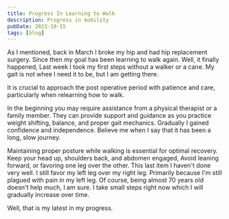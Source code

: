 ```yaml
---
title: Progress In Learning to Walk
description: Progress in mobility
pubDate: 2023-10-15
tags: [blog]
---
```


<div class="text-container">

As I mentioned, back in March I broke my hip and had hip replacement
surgery. Since then my goal has been learning to walk again. Well, it
finally happened, Last week I took my first steps without a walker or
a cane. My gait is not whee I need it to be, but I am getting there.

It is crucial to approach the post operative period with patience and
care, particularly when relearning how to walk.

In the beginning you may require assistance from a physical therapist
or a family member. They can provide support and guidance as you
practice weight shifting, balance, and proper gait
mechanics. Gradually I gained confidence and independence. Believe me when
I say that it has been a long, slow journey.

Maintaining proper posture while walking is essential for optimal
recovery. Keep your head up, shoulders back, and abdomen engaged,
Avoid leaning forward, or favoring one leg over the other. This last
item I haven't done very well. I still favor my left leg over my right
leg. Primarily because I'm still plagued with pain in my left leg. Of
course, being almost 70 years old doesn't help much, I am sure. I take
small steps right now which I will gradually increase over time.

Well, that is my latest in my progress.

</div>
